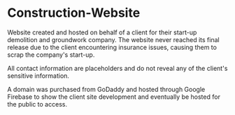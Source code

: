 # Construction-Website
Website created and hosted on behalf of a client for their start-up demolition and groundwork company. The website never reached its final release due to the client encountering insurance issues, causing them to scrap the company's start-up. 

All contact information are placeholders and do not reveal any of the client's sensitive information.

A domain was purchased from GoDaddy and hosted through Google Firebase to show the client site development and eventually be hosted for the public to access.
